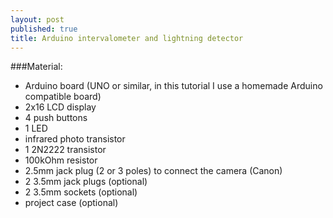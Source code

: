 ```yaml
---
layout: post
published: true
title: Arduino intervalometer and lightning detector
---
```


###Material:

* Arduino board (UNO or similar, in this tutorial I use a homemade Arduino compatible board)
* 2x16 LCD display
* 4 push buttons
* 1 LED
* infrared photo transistor
* 1 2N2222 transistor
* 100kOhm resistor
* 2.5mm jack plug (2 or 3 poles) to connect the camera (Canon)
* 2 3.5mm jack plugs (optional)
* 2 3.5mm sockets (optional)
* project case (optional)

